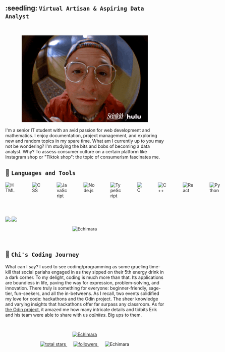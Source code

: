 <p align="center">
  <h2>:seedling: <strong><code>Virtual Artisan & Aspiring Data Analyst</code></strong></h2>
</p>

<br>

<p align="center">
    <img src="https://github.com/Echimara/Echimara/blob/main/giphy.gif" alt="Animated GIF">
</p>

I'm a senior IT student with an avid passion for web development and mathematics. I enjoy documentation, project management, and exploring new and random topics in my spare time. What am I currently up to you may not be wondering? I'm studying the bits and bobs of becoming a data analyst. Why? To assess consumer culture on a certain platform like Instagram shop or "Tiktok shop": the topic of consumerism fascinates me.




## :moyai: **`Languages and Tools`**
<div style="display: flex;">
    <img src="https://cdn.jsdelivr.net/gh/devicons/devicon/icons/html5/html5-original.svg" alt="HTML" width="35px" style="padding-right:50px;" />
    <img src="https://cdn.jsdelivr.net/gh/devicons/devicon/icons/css3/css3-original.svg" alt="CSS" width="35px" style="padding-right:50px;" />
    <img src="https://cdn.jsdelivr.net/gh/devicons/devicon/icons/javascript/javascript-original.svg" alt="JavaScript" width="35px" style="padding-right:50px;" />
    <img src="https://cdn.jsdelivr.net/gh/devicons/devicon/icons/nodejs/nodejs-original.svg" alt="Node.js" width="35px" style="padding-right:50px;" />
    <img src="https://cdn.jsdelivr.net/gh/devicons/devicon/icons/typescript/typescript-original.svg" alt="TypeScript" width="35px" style="padding-right:50px;" />
    <img src="https://cdn.jsdelivr.net/gh/devicons/devicon/icons/c/c-original.svg" alt="C" width="35px" style="padding-right:50px;" />
    <img src="https://cdn.jsdelivr.net/gh/devicons/devicon/icons/cplusplus/cplusplus-original.svg" alt="C++" width="35px" style="padding-right:50px;" />
    <img src="https://cdn.jsdelivr.net/gh/devicons/devicon/icons/react/react-original.svg" alt="React" width="35px" style="padding-right:50px;" />
    <img src="https://cdn.jsdelivr.net/gh/devicons/devicon/icons/python/python-original.svg" alt="Python" width="35px" style="padding-right:50px;" />
    <img src="https://cdn.jsdelivr.net/gh/devicons/devicon/icons/postgresql/postgresql-original.svg" alt="PostgreSQL" width="35px" style="padding-right:50px;" />
    <img src="https://cdn.jsdelivr.net/gh/devicons/devicon/icons/mysql/mysql-original.svg" alt="MySQL" width="35px" style="padding-right:50px;" />
    <img src="https://cdn.jsdelivr.net/gh/devicons/devicon/icons/linux/linux-original.svg" alt="Linux" width="35px" style="padding-right:50px;" />
    <img src="https://cdn.jsdelivr.net/gh/devicons/devicon/icons/debian/debian-original.svg" alt="Debian" width="35px" style="padding-right:50px;" />
    <img src="https://cdn.jsdelivr.net/gh/devicons/devicon/icons/git/git-original.svg" alt="Git" width="35px" style="padding-right:50px;" />
    <img src="https://cdn.jsdelivr.net/gh/devicons/devicon/icons/bash/bash-original.svg" alt="Bash" width="35px" style="padding-right:50px;" />
    <img src="https://cdn.jsdelivr.net/gh/devicons/devicon/icons/amazonwebservices/amazonwebservices-original.svg" alt="AWS" width="35px" style="padding-right:50px;" />
    <img src="https://cdn.jsdelivr.net/gh/devicons/devicon/icons/vscode/vscode-original.svg" alt="VSCode" width="35px" style="padding-right:50px;" />
    <img src="https://cdn.jsdelivr.net/gh/devicons/devicon/icons/googlecloud/googlecloud-original.svg" alt="Google Cloud" width="35px" style="padding-right:50px;" />
    <img src="https://cdn.jsdelivr.net/gh/devicons/devicon/icons/wordpress/wordpress-original.svg" alt="WordPress" width="35px" style="padding-right:50px;" />
    <img src="https://cdn.jsdelivr.net/gh/devicons/devicon/icons/canva/canva-original.svg" alt="Canva" width="35px" style="padding-right:50px;" />
    <img src="https://cdn.jsdelivr.net/gh/devicons/devicon/icons/figma/figma-original.svg" alt="Figma" width="35px" style="padding-right:50px;" />
    <img src="https://cdn.jsdelivr.net/gh/devicons/devicon/icons/bootstrap/bootstrap-original.svg" alt="Bootstrap" width="35px" style="padding-right:50px;" />
</div>

#
<a href="https://github.com/Echimara/github-readme-stats">
  <img height=200 align="center" src="https://github-readme-stats.vercel.app/api/top-langs/?username=Echimara&layout=compact" />
</a>
<a href="https://github.com/Echimara/github-readme-stats">
  <img height=200 align="center" src="https://github-readme-stats.vercel.app/api?username=Echimara&show_icons=true&theme=cobalt" />
</a>
<br>
<div style="text-align: center;">
    <p><img src="https://github-readme-streak-stats.herokuapp.com/?user=Echimara&theme=dark" alt="Echimara" /></p>
</div>

<br>

## :sunrise_over_mountains: **`Chi's Coding Journey`**
  What can I say? I used to see coding/programming as some grueling time-kill that social pariahs engaged in as they sipped on their 5th energy drink in a dark corner. To my delight, coding is much more than that. Its applications are boundless in life, paving the way for expression, problem-solving, and innovation. There truly is something for everyone: beginner-friendly, sage-tier, fun-seekers, and all the in-betweens. As I recall, two events solidified my love for code: hackathons and the Odin project. The sheer knowledge and varying insights that hackathons offer far surpass any classroom. As for [the Odin project](https://github.com/TheOdinProject), it amazed me how many intricate details and tidbits Erik and his team were able to share with us *odinites*. Big ups to them.

<br>
<a>
  <p align="center"> <a href="https://github.com/ryo-ma/github-profile-trophy"><img src="https://github-profile-trophy.vercel.app/?username=Echimara" alt="Echimara" /></a> </p>
</a>

<!-- Social badges section -->
<!-- Badges with custom icons - https://github.com/DenverCoder1/custom-icon-badges -->
<!-- View counter - https://github.com/DenverCoder1/Simple-View-Counter -->
<!--ChatGPT the ting-->
<div align="center">
    <a href="https://github.com/Echimara?tab=repositories">
        <img alt="total stars" title="Total stars on GitHub" src="https://custom-icon-badges.demolab.com/github/stars/Echimara?color=yellow&style=for-the-badge&labelColor=orange&logo=star"/>
    </a>
    &nbsp;&nbsp;&nbsp;&nbsp;
    <a href="https://github.com/Echimara?tab=followers">
        <img alt="followers" title="Follow me on Github" src="https://custom-icon-badges.demolab.com/github/followers/Echimara?color=brown&labelColor=purple&style=for-the-badge&logo=person-add&label=Allegiance (Following)&logoColor=white"/>
    </a>
    &nbsp;&nbsp;&nbsp;&nbsp;
    <img src="https://komarev.com/ghpvc/?username=Echimara&label=Profile%20views&color=blue&style=for-the-badge" alt="Echimara" />
</div>


